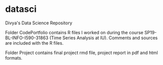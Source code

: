 # datasci
Divya's Data Science Repository

Folder CodePortfolio contains R files I worked on during the course SP19-BL-INFO-I590-31863 (Time Series Analysis at IU).
Comments and sources are included with the R files.

Folder Project contains final project rmd file, project report in pdf and html formats.
